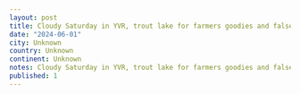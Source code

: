 ```yaml
---
layout: post
title: Cloudy Saturday in YVR, trout lake for farmers goodies and false creek for dragon boats.
date: "2024-06-01"
city: Unknown
country: Unknown
continent: Unknown
notes: Cloudy Saturday in YVR, trout lake for farmers goodies and false creek for dragon boats.
published: 1
---
```

